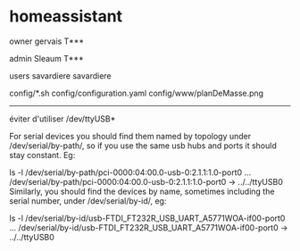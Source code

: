 # homeassistant

owner
gervais T***

admin
Sleaum T***

users
savardiere savardiere



config/*.sh
config/configuration.yaml
config/www/planDeMasse.png


*****************************************
éviter d'utiliser /dev/ttyUSB*

For serial devices you should find them named by topology under /dev/serial/by-path/, so if you use the same usb hubs and ports it should stay constant. Eg:

ls -l /dev/serial/by-path/pci-0000:04:00.0-usb-0:2.1.1:1.0-port0
... /dev/serial/by-path/pci-0000:04:00.0-usb-0:2.1.1:1.0-port0 -> ../../ttyUSB0
Similarly, you should find the devices by name, sometimes including the serial number, under /dev/serial/by-id/, eg:

 ls -l /dev/serial/by-id/usb-FTDI_FT232R_USB_UART_A5771WOA-if00-port0
 ... /dev/serial/by-id/usb-FTDI_FT232R_USB_UART_A5771WOA-if00-port0 -> ../../ttyUSB0
